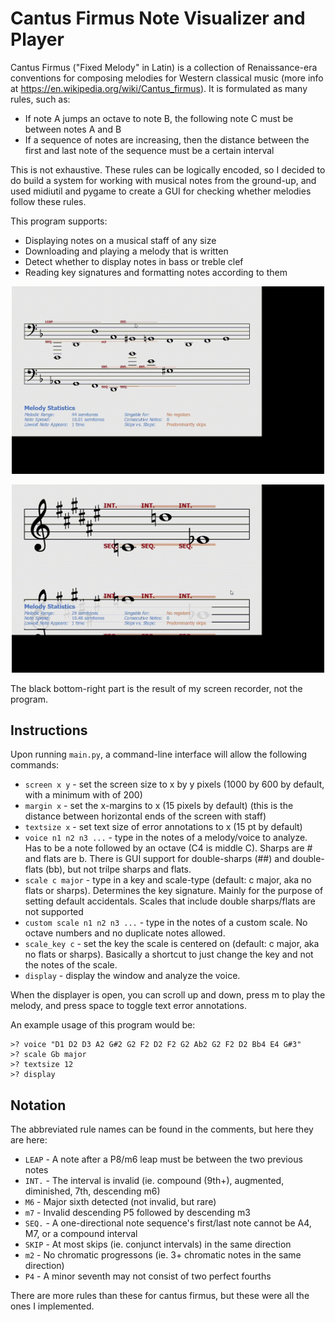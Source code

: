 
# Cantus Firmus Note Visualizer and Player

Cantus Firmus ("Fixed Melody" in Latin) is a collection of Renaissance-era conventions for composing melodies for Western classical music (more info at https://en.wikipedia.org/wiki/Cantus_firmus). It is formulated as many rules, such as:

- If note A jumps an octave to note B, the following note C must be between notes A and B
- If a sequence of notes are increasing, then the distance between the first and last note of the sequence must be a certain interval

This is not exhaustive. These rules can be logically encoded, so I decided to do build a system for working with musical notes from the ground-up, and used midiutil and pygame to create a GUI for checking whether melodies follow these rules.

This program supports:
- Displaying notes on a musical staff of any size
- Downloading and playing a melody that is written
- Detect whether to display notes in bass or treble clef
- Reading key signatures and formatting notes according to them

<p align="center">
<img src="c1.gif" width="500px">
</p>
<p align="center">
<img src="c2.gif" width="500px">
</p>

The black bottom-right part is the result of my screen recorder, not the program.

## Instructions

Upon running `main.py`, a command-line interface will allow the following commands:
- `screen x y` - set the screen size to x by y pixels (1000 by 600 by default, with a minimum with of 200)
- `margin x` - set the x-margins to x (15 pixels by default) (this is the distance between horizontal ends of the screen with staff)
- `textsize x` - set text size of error annotations to x (15 pt by default)
- `voice n1 n2 n3 ...` - type in the notes of a melody/voice to analyze. Has to be a note followed by an octave (C4 is middle C). Sharps are # and flats are b. There is GUI support for double-sharps (##) and double-flats (bb), but not trilpe sharps and flats.
- `scale c major` - type in a key and scale-type (default: c major, aka no flats or sharps). Determines the key signature. Mainly for the purpose of setting default accidentals. Scales that include double sharps/flats are not supported
- `custom scale n1 n2 n3 ...` - type in the notes of a custom scale. No octave numbers and no duplicate notes allowed.
- `scale_key c` - set the key the scale is centered on (default: c major, aka no flats or sharps). Basically a shortcut to just change the key and not the notes of the scale.
- `display` - display the window and analyze the voice.

When the displayer is open, you can scroll up and down, press m to play the melody, and press space to toggle text error annotations.

An example usage of this program would be:
```
>? voice "D1 D2 D3 A2 G#2 G2 F2 D2 F2 G2 Ab2 G2 F2 D2 Bb4 E4 G#3"
>? scale Gb major
>? textsize 12
>? display
```

## Notation

The abbreviated rule names can be found in the comments, but here they are here:
- `LEAP` - A note after a P8/m6 leap must be between the two previous notes
- `INT.` - The interval is invalid (ie. compound (9th+), augmented, diminished, 7th, descending m6)
- `M6` - Major sixth detected (not invalid, but rare)
- `m7` - Invalid descending P5 followed by descending m3
- `SEQ.` - A one-directional note sequence's first/last note cannot be A4, M7, or a compound interval
- `SKIP` - At most skips (ie. conjunct intervals) in the same direction
- `m2` - No chromatic progressons (ie. 3+ chromatic notes in the same direction)
- `P4` - A minor seventh may not consist of two perfect fourths

There are more rules than these for cantus firmus, but these were all the ones I implemented.


